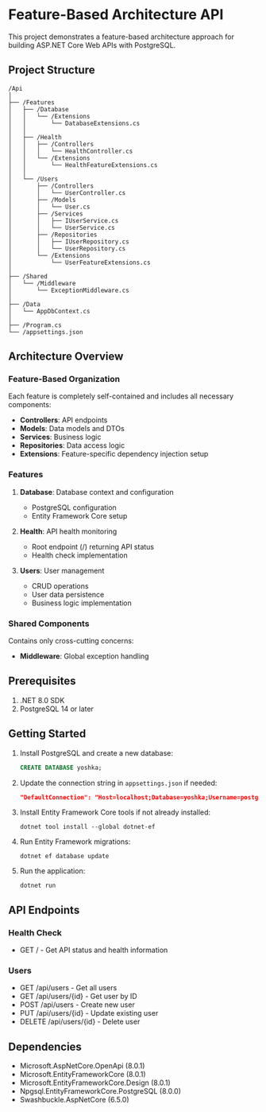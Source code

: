 # Feature-Based Architecture API

This project demonstrates a feature-based architecture approach for building ASP.NET Core Web APIs with PostgreSQL.

## Project Structure

```
/Api
│
├── /Features
│   ├── /Database
│   │   └── /Extensions
│   │       └── DatabaseExtensions.cs
│   │
│   ├── /Health
│   │   ├── /Controllers
│   │   │   └── HealthController.cs
│   │   └── /Extensions
│   │       └── HealthFeatureExtensions.cs
│   │
│   └── /Users
│       ├── /Controllers
│       │   └── UserController.cs
│       ├── /Models
│       │   └── User.cs
│       ├── /Services
│       │   ├── IUserService.cs
│       │   └── UserService.cs
│       ├── /Repositories
│       │   ├── IUserRepository.cs
│       │   └── UserRepository.cs
│       └── /Extensions
│           └── UserFeatureExtensions.cs
│
├── /Shared
│   └── /Middleware
│       └── ExceptionMiddleware.cs
│
├── /Data
│   └── AppDbContext.cs
│
├── /Program.cs
└── /appsettings.json
```

## Architecture Overview

### Feature-Based Organization
Each feature is completely self-contained and includes all necessary components:
- **Controllers**: API endpoints
- **Models**: Data models and DTOs
- **Services**: Business logic
- **Repositories**: Data access logic
- **Extensions**: Feature-specific dependency injection setup

### Features
1. **Database**: Database context and configuration
   - PostgreSQL configuration
   - Entity Framework Core setup

2. **Health**: API health monitoring
   - Root endpoint (/) returning API status
   - Health check implementation

3. **Users**: User management
   - CRUD operations
   - User data persistence
   - Business logic implementation

### Shared Components
Contains only cross-cutting concerns:
- **Middleware**: Global exception handling

## Prerequisites

1. .NET 8.0 SDK
2. PostgreSQL 14 or later

## Getting Started

1. Install PostgreSQL and create a new database:
   ```sql
   CREATE DATABASE yoshka;
   ```

2. Update the connection string in `appsettings.json` if needed:
   ```json
   "DefaultConnection": "Host=localhost;Database=yoshka;Username=postgres;Password=postgres"
   ```

3. Install Entity Framework Core tools if not already installed:
   ```
   dotnet tool install --global dotnet-ef
   ```

4. Run Entity Framework migrations:
   ```
   dotnet ef database update
   ```

5. Run the application:
   ```
   dotnet run
   ```

## API Endpoints

### Health Check
- GET / - Get API status and health information

### Users
- GET /api/users - Get all users
- GET /api/users/{id} - Get user by ID
- POST /api/users - Create new user
- PUT /api/users/{id} - Update existing user
- DELETE /api/users/{id} - Delete user

## Dependencies
- Microsoft.AspNetCore.OpenApi (8.0.1)
- Microsoft.EntityFrameworkCore (8.0.1)
- Microsoft.EntityFrameworkCore.Design (8.0.1)
- Npgsql.EntityFrameworkCore.PostgreSQL (8.0.0)
- Swashbuckle.AspNetCore (6.5.0)
